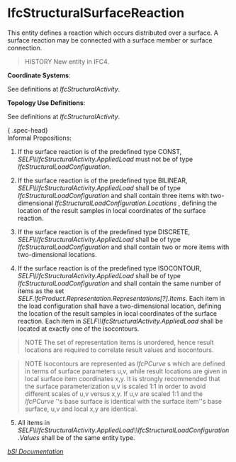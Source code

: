 IfcStructuralSurfaceReaction
============================
This entity defines a reaction which occurs distributed over a surface. A
surface reaction may be connected with a surface member or surface connection.  
  
> HISTORY  New entity in IFC4.  
  
****Coordinate Systems****:  
  
See definitions at _IfcStructuralActivity_.  
  
****Topology Use Definitions****:  
  
See definitions at _IfcStructuralActivity_.  
  
{ .spec-head}  
Informal Propositions:  
  

  

  1. If the surface reaction is of the predefined type CONST, _SELF\\\IfcStructuralActivity.AppliedLoad_ must not be of type _IfcStructuralLoadConfiguration_.
  

  2. If the surface reaction is of the predefined type BILINEAR, _SELF\\\IfcStructuralActivity.AppliedLoad_ shall be of type _IfcStructuralLoadConfiguration_ and shall contain three items with two-dimensional _IfcStructuralLoadConfiguration.Locations_ , defining the location of the result samples in local coordinates of the surface reaction.  

  3. If the surface reaction is of the predefined type DISCRETE, _SELF\\\IfcStructuralActivity.AppliedLoad_ shall be of type _IfcStructuralLoadConfiguration_ and shall contain two or more items with two-dimensional locations.  

  4. If the surface reaction is of the predefined type ISOCONTOUR, _SELF\\\IfcStructuralActivity.AppliedLoad_ shall be of type _IfcStructuralLoadConfiguration_ and shall contain the same number of items as the set _SELF.IfcProduct.Representation.Representations[?].Items_. Each item in the load configuration shall have a two-dimensional location, defining the location of the result samples in local coordinates of the surface reaction. Each item in _SELF\\\IfcStructuralActivity.AppliedLoad_ shall be located at exactly one of the isocontours.  

> NOTE  The set of representation items is unordered, hence result locations
> are required to correlate result values and isocontours.

  

> NOTE  Isocontours are represented as _IfcPCurve_ s which are defined in
> terms of surface parameters u,v, while result locations are given in local
> surface item coordinates x,y. It is strongly recommended that the surface
> parameterization u,v is scaled 1:1 in order to avoid different scales of u,v
> versus x,y. If u,v are scaled 1:1 and the _IfcPCurve_ ''s base surface is
> identical with the surface item''s base surface, u,v and local x,y are
> identical.

  

  

  5. All items in _SELF\\\IfcStructuralActivity.AppliedLoad\\\IfcStructuralLoadConfiguration.Values_ shall be of the same entity type.
  

  
[ _bSI
Documentation_](https://standards.buildingsmart.org/IFC/DEV/IFC4_2/FINAL/HTML/schema/ifcstructuralanalysisdomain/lexical/ifcstructuralsurfacereaction.htm)


